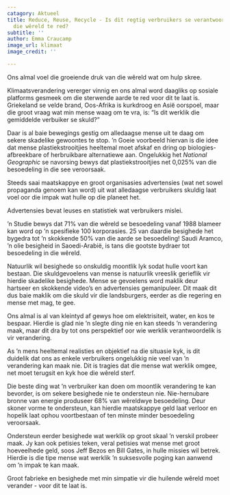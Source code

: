 ```yaml
---
catagory: Aktueel
title: Reduce, Reuse, Recycle - Is dit regtig verbruikers se verantwoordelikheid om
  die wêreld te red?
subtitle: ''
author: Emma Craucamp
image_url: klimaat
image_credit: ''

---
```

Ons almal voel die groeiende druk van die wêreld wat om hulp skree.

Klimaatsverandering vererger vinnig en ons almal word daagliks op sosiale platforms gesmeek om die sterwende aarde te red voor dit te laat is. Griekeland se velde brand, Oos-Afrika is kurkdroog en Asië oorspoel, maar die groot vraag wat min mense waag om te vra, is: “Is dit werklik die gemiddelde verbuiker se skuld?”

Daar is al baie bewegings gestig om alledaagse mense uit te daag om sekere skadelike gewoontes te stop. ’n Goeie voorbeeld hiervan is die idee dat mense plastiekstrooitjies heeltemal moet afskaf en dring op biologies-afbreekbare of herbruikbare alternatiewe aan. Ongelukkig het _National Geographic_ se navorsing bewys dat plastiekstrooitjies net 0,025% van die besoedeling in die see veroorsaak.

Steeds saai maatskappye en groot organisasies advertensies (wat net sowel propaganda genoem kan word) uit wat alledaagse verbruikers skuldig laat voel oor die impak wat hulle op die planeet het.

Advertensies bevat leuses en statistiek wat verbruikers mislei.

’n Studie bewys dat 71% van die wêreld se besoedeling vanaf 1988 blameer kan word op ’n spesifieke 100 korporasies. 25 van daardie besighede het bygedra tot ’n skokkende 50% van die aarde se besoedeling! Saudi Aramco, ’n olie besigheid in Saoedi-Arabië, is tans die gootste bydraer tot besoedeling in die wêreld.

Natuurlik wil besighede so onskuldig moontlik lyk sodat hulle voort kan bestaan. Die skuldgevoelens van mense is natuurlik vreeslik gerieflik vir hierdie skadelike besighede. Mense se gevoelens word maklik deur hartseer en skokkende video’s en advertensies gemanipuleer. Dit maak dit dus baie maklik om die skuld vir die landsburgers, eerder as die regering en mense met mag, te gee.

Ons almal is al van kleintyd af gewys hoe om elektrisiteit, water, en kos te bespaar. Hierdie is glad nie ’n slegte ding nie en kan steeds ’n verandering maak, maar dit dra by tot ons perspektief oor wie werklik verantwoordelik is vir verandering.

As ’n mens heeltemal realisties en objektief na die situasie kyk, is dit duidelik dat ons as enkele verbruikers ongelukkig nie veel van ’n verandering kan maak nie. Dit is tragies dat die mense wat werklik omgee, net moet terugsit en kyk hoe die wêreld sterf.

Die beste ding wat ’n verbruiker kan doen om moontlik verandering te kan bevorder, is om sekere besighede nie te ondersteun nie. Nie-hernubare bronne van energie produseer 68% van wêreldwye besoedeling. Deur skoner vorme te ondersteun, kan hierdie maatskappye geld laat verloor en hopelik laat ophou voortbestaan of ten minste minder besoedeling veroorsaak.

Ondersteun eerder besighede wat werklik op groot skaal ’n verskil probeer maak. Jy kan ook petisies teken, veral petisies wat mense met groot hoeveelhede geld, soos Jeff Bezos en Bill Gates, in hulle missies wil betrek. Hierdie is die tipe mense wat werklik ’n suksesvolle poging kan aanwend om ’n impak te kan maak.

Groot fabrieke en besighede met min simpatie vir die huilende wêreld moet verander - voor dit te laat is.